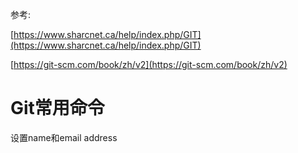 

 参考:

[https://www.sharcnet.ca/help/index.php/GIT](https://www.sharcnet.ca/help/index.php/GIT)

[https://git-scm.com/book/zh/v2](https://git-scm.com/book/zh/v2)

# Git常用命令

设置name和email address







